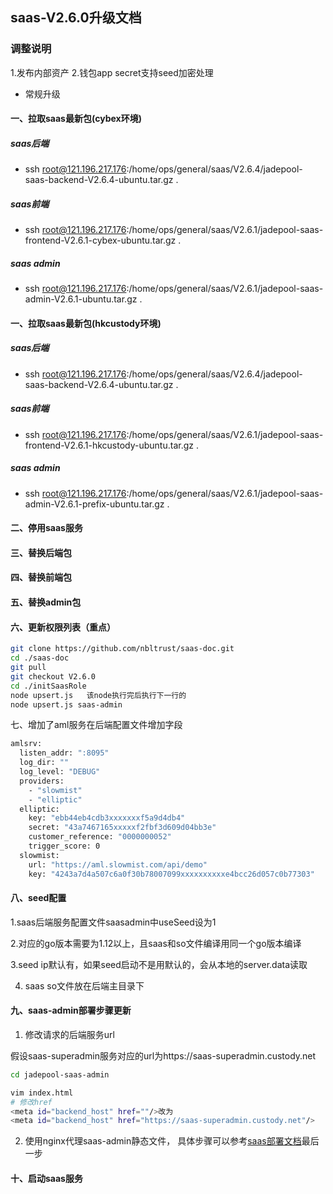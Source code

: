 ## saas-V2.6.0升级文档
### 调整说明
1.发布内部资产
2.钱包app secret支持seed加密处理
- 常规升级      
#### 一、拉取saas最新包(cybex环境)
##### saas后端
- ssh root@121.196.217.176:/home/ops/general/saas/V2.6.4/jadepool-saas-backend-V2.6.4-ubuntu.tar.gz .
##### saas前端
- ssh root@121.196.217.176:/home/ops/general/saas/V2.6.1/jadepool-saas-frontend-V2.6.1-cybex-ubuntu.tar.gz .
##### saas admin
- ssh root@121.196.217.176:/home/ops/general/saas/V2.6.1/jadepool-saas-admin-V2.6.1-ubuntu.tar.gz .
#### 一、拉取saas最新包(hkcustody环境)
##### saas后端
- ssh root@121.196.217.176:/home/ops/general/saas/V2.6.4/jadepool-saas-backend-V2.6.4-ubuntu.tar.gz .
##### saas前端
- ssh root@121.196.217.176:/home/ops/general/saas/V2.6.1/jadepool-saas-frontend-V2.6.1-hkcustody-ubuntu.tar.gz .
##### saas admin
- ssh root@121.196.217.176:/home/ops/general/saas/V2.6.1/jadepool-saas-admin-V2.6.1-prefix-ubuntu.tar.gz .
#### 二、停用saas服务
#### 三、替换后端包
#### 四、替换前端包
#### 五、替换admin包
#### 六、更新权限列表（重点）
```bash
git clone https://github.com/nbltrust/saas-doc.git
cd ./saas-doc
git pull
git checkout V2.6.0
cd ./initSaasRole
node upsert.js   该node执行完后执行下一行的
node upsert.js saas-admin
```
七、增加了aml服务在后端配置文件增加字段
```bash
amlsrv:
  listen_addr: ":8095"
  log_dir: ""
  log_level: "DEBUG"
  providers:
    - "slowmist"
    - "elliptic"
  elliptic:
    key: "ebb44eb4cdb3xxxxxxxf5a9d4db4"
    secret: "43a7467165xxxxxf2fbf3d609d04bb3e"
    customer_reference: "0000000052"
    trigger_score: 0
  slowmist:
    url: "https://aml.slowmist.com/api/demo"
    key: "4243a7d4a507c6a0f30b78007099xxxxxxxxxxe4bcc26d057c0b77303"
 ```

#### 八、seed配置
1.saas后端服务配置文件saasadmin中useSeed设为1

2.对应的go版本需要为1.12以上，且saas和so文件编译用同一个go版本编译

3.seed ip默认有，如果seed启动不是用默认的，会从本地的server.data读取

4. saas so文件放在后端主目录下





#### 九、saas-admin部署步骤更新

1. 修改请求的后端服务url

假设saas-superadmin服务对应的url为https://saas-superadmin.custody.net
```bash
cd jadepool-saas-admin

vim index.html
# 修改href
<meta id="backend_host" href=""/>改为
<meta id="backend_host" href="https://saas-superadmin.custody.net"/>
```

2. 使用nginx代理saas-admin静态文件， 具体步骤可以参考[saas部署文档](https://github.com/nbltrust/saas-doc/blob/master/Chinese/saas%E9%83%A8%E7%BD%B2%E6%96%87%E6%A1%A3.md)最后一步

#### 十、启动saas服务



